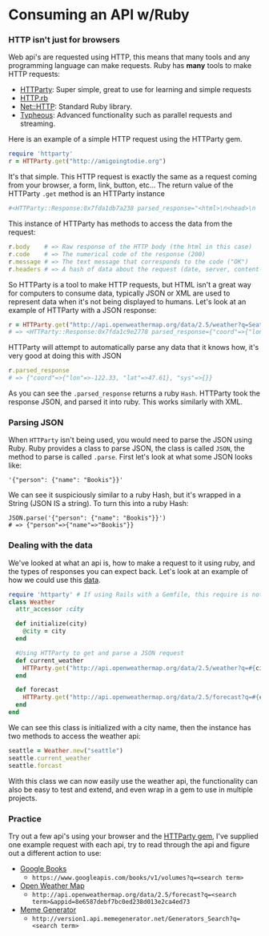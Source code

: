 # Consuming an API w/Ruby

### HTTP isn't just for browsers

Web api's are requested using HTTP, this means that many tools and any programming language can make requests. Ruby has **many** tools to make HTTP requests:

- [HTTParty](http://httparty.rubyforge.org): Super simple, great to use for learning and simple requests
- [HTTP.rb](https://github.com/httprb/http)
- [Net::HTTP](http://ruby-doc.org/stdlib-2.1.0/libdoc/net/http/rdoc/Net/HTTP.html): Standard Ruby library.
- [Typheous](https://github.com/typhoeus/typhoeus): Advanced functionality such as parallel requests and streaming.

Here is an example of a simple HTTP request using the HTTParty gem.

```rb
require 'httparty'
r = HTTParty.get("http://amigoingtodie.org")
```

It's that simple. This HTTP request is exactly the same as a request coming from your browser, a form, link, button, etc...  The return value of the HTTParty `.get` method is an HTTParty instance

```rb
#<HTTParty::Response:0x7fda1db7a238 parsed_response="<html>\n<head>\n  </head>\n  <title> am i going to die?</title>\n<body>...
```

This instance of HTTParty has methods to access the data from the request:

```rb
r.body    # => Raw response of the HTTP body (the html in this case)
r.code    # => The numerical code of the response (200)
r.message # => The text message that corresponds to the code ("OK")
r.headers # => A hash of data about the request (date, server, content-type)
```

So HTTParty is a tool to make HTTP requests, but HTML isn't a great way for computers to consume data, typically JSON or XML are used to represent data when it's not being displayed to humans. Let's look at an example of HTTParty with a JSON response:

```rb
r = HTTParty.get("http://api.openweathermap.org/data/2.5/weather?q=Seattle&appid=8e6587debf7bc0ed238d013e2ca4ed73")
# => <HTTParty::Response:0x7fda1c9e2778 parsed_response={"coord"=>{"lon"=>-122.33, "lat"=>47.61}...
```
HTTParty will attempt to automatically parse any data that it knows how, it's very good at doing this with JSON

```rb
r.parsed_response
# => {"coord"=>{"lon"=>-122.33, "lat"=>47.61}, "sys"=>{}}
```

As you can see the `.parsed_response` returns a ruby `Hash`. HTTParty took the response JSON, and parsed it into ruby. This works similarly with XML.

### Parsing  JSON

When `HTTParty` isn't being used, you would need to parse the JSON using Ruby. Ruby provides a class to parse JSON, the class is called `JSON`, the method to parse is called `.parse`. First let's look at what some JSON looks like:

    '{"person": {"name": "Bookis"}}'

We can see it suspiciously similar to a ruby Hash, but it's wrapped in a String (JSON IS a string). To turn this into a ruby Hash:

    JSON.parse('{"person": {"name": "Bookis"}}')
    # => {"person"=>{"name"=>"Bookis"}}


### Dealing with the data

We've looked at what an api is, how to make a request to it using ruby, and the types of responses you can expect back. Let's look at an example of how we could use this [data](resources/weather.rb).

```rb
require 'httparty' # If using Rails with a Gemfile, this require is not needed
class Weather
  attr_accessor :city

  def initialize(city)
    @city = city
  end

  #Using HTTParty to get and parse a JSON request
  def current_weather
    HTTParty.get("http://api.openweathermap.org/data/2.5/weather?q=#{city}&appid=#{ENV[WEATHER_API_KEY]}").parsed_response
  end

  def forecast
    HTTParty.get("http://api.openweathermap.org/data/2.5/forecast?q=#{city}&appid=#{ENV[WEATHER_API_KEY]}").parsed_response
  end
end
```

We can see this class is initialized with a city name, then the instance has two methods to access the weather api:

```rb
seattle = Weather.new("seattle")
seattle.current_weather
seattle.forcast
```

With this class we can now easily use the weather api, the functionality can also be easy to test and extend, and even wrap in a gem to use in multiple projects.

### Practice

Try out a few api's using your browser and the [HTTParty gem](http://httparty.rubyforge.org), I've supplied one example request with each api, try to read through the api and figure out a different action to use:

- [Google Books](https://developers.google.com/books/docs/v1/getting_started)
    - `https://www.googleapis.com/books/v1/volumes?q=<search term>`
- [Open Weather Map](http://openweathermap.org)
    - `http://api.openweathermap.org/data/2.5/forecast?q=<search term>&appid=8e6587debf7bc0ed238d013e2ca4ed73`
- [Meme Generator](http://version1.api.memegenerator.net)
    - `http://version1.api.memegenerator.net/Generators_Search?q=<search term>`
